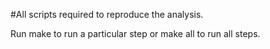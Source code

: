 #All scripts required to reproduce the analysis.

Run make <step> to run a particular step or make all to run all steps.
